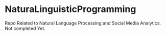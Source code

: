 # NaturaLinguisticProgramming
Repo Related to Natural Language Processing and Social Media Analytics.
Not completed Yet.
